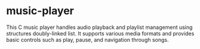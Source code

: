 # music-player
This C music player handles audio playback and playlist management using structures doubly-linked list. It supports various media formats and provides basic controls such as play, pause, and navigation through songs.
